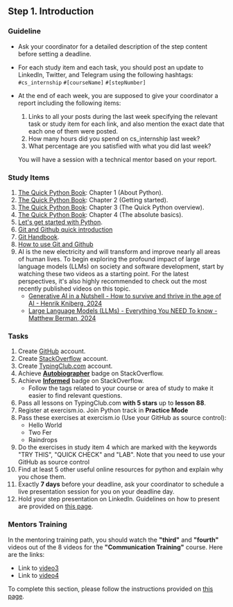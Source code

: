 
## Step 1. Introduction

### Guideline

- Ask your coordinator for a detailed description of the step content before setting a deadline.

- For each study item and each task, you should post an update to LinkedIn, Twitter, and Telegram using the following hashtags:
`#cs_internship`
`#[courseName]`
`#[stepNumber]`

- At the end of each week, you are supposed to give your coordinator a report including the following items:
  1. Links to all your posts during the last week specifying the relevant task or study item for each link, and also mention the exact date that each one of them were posted.
  2. How many hours did you spend on cs_internship last week?
  3. What percentage are you satisfied with what you did last week?

  You will have a session with a technical mentor based on your report.


### Study Items

  1. [The Quick Python Book](README.md): Chapter 1 (About Python).
  2. [The Quick Python Book](README.md): Chapter 2 (Getting started).
  3. [The Quick Python Book](README.md): Chapter 3 (The Quick Python overview).
  4. [The Quick Python Book](README.md): Chapter 4 (The absolute basics).
  5. [Let's get started with Python](https://github.com/mrhajbabaei/get-started-with-python).
  6. [Git and Github quick introduction](https://youtu.be/wpISo9TNjfU?si=bP6GuAHQXNQQx5fS)
  7. [Git Handbook](https://guides.github.com/introduction/git-handbook/).
  8. [How to use Git and Github](https://youtu.be/HkdAHXoRtos?si=GuoimMTGpS0dGwYm)
  9. AI is the new electricity and will transform and improve nearly all areas of human lives. To begin exploring the profound impact of large language models (LLMs) on society and software development, start by watching these two videos as a starting point. For the latest perspectives, it's also highly recommended to check out the most recently published videos on this topic.
        - [Generative AI in a Nutshell - How to survive and thrive in the age of AI - Henrik Kniberg, 2024](https://www.youtube.com/watch?v=2IK3DFHRFfw)
        - [Large Language Models (LLMs) - Everything You NEED To know - Matthew Berman, 2024](https://www.youtube.com/watch?v=osKyvYJ3PRM)


### Tasks
  
  1. Create [GitHub](https://github.com) account.
  2. Create [StackOverflow](https://stackoverflow.com) account.
  3. Create [TypingClub.com](https://www.typingclub.com) account.
  4. Achieve [**Autobiographer**](https://stackoverflow.com/help/badges/9/autobiographer) badge on StackOverflow.
  5. Achieve [**Informed**](https://stackoverflow.com/help/badges/2600/informed) badge on StackOverflow.
      - Follow the tags related to your course or area of study to make it easier to find relevant questions.
  6. Pass all lessons on TypingClub.com **with 5 stars** up to **lesson 88**.
  7. Register at exercism.io. Join Python track in **Practice Mode**
  8. Pass these exercises at exercism.io (Use your GitHub as source control):
      - Hello World
      - Two Fer
      - Raindrops
  9. Do the exercises in study item 4 which are marked with the keywords "TRY THIS", "QUICK CHECK" and "LAB". Note that you need to use your GitHub as source control
  10. Find at least 5 other useful online resources for python and explain why you chose them.
  11. Exactly **7 days** before your deadline, ask your coordinator to schedule a live presentation session for you on your deadline day.
  12. Hold your step presentation on LinkedIn. Guidelines on how to present are provided on [this page](https://github.com/cs-internship/cs-internship-spec/blob/master/courses/presentation-guidelines.md).


### Mentors Training

In the mentoring training path, you should watch the **"third"** and **"fourth"** videos out of the 8 videos for the **"Communication Training"** course. Here are the links:

- Link to [video3](https://drive.google.com/file/d/1omtXZwZCVE7mmtQNM1TnGy7Py5KXLgBx/view?usp=sharing)
- Link to [video4](https://drive.google.com/file/d/1Nr_vAxNQ3wx7zOrc7v7RJNHfRWFTSac-/view?usp=sharing)

To complete this section, please follow the instructions provided on [this page](https://github.com/cs-internship/cs-internship-spec/blob/master/courses/mentoring-workshops-instruction.md).
 

